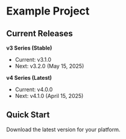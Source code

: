 # Example Project

## Current Releases

**v3 Series (Stable)**
- Current: v3.1.0
- Next: v3.2.0 (May 15, 2025)

**v4 Series (Latest)**  
- Current: v4.0.0
- Next: v4.1.0 (April 15, 2025)

## Quick Start

Download the latest version for your platform.